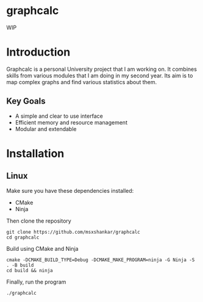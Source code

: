 # graphcalc

WIP

# Introduction
Graphcalc is a personal University project that I am working on. It combines skills from various modules that I am doing in my second year.
Its aim is to map complex graphs and find various statistics about them.

## Key Goals
* A simple and clear to use interface 
* Efficient memory and resource management
* Modular and extendable

# Installation

## Linux

Make sure you have these dependencies installed:
* CMake
* Ninja

Then clone the repository
```
git clone https://github.com/msxshankar/graphcalc
cd graphcalc
```

Build using CMake and Ninja
```
cmake -DCMAKE_BUILD_TYPE=Debug -DCMAKE_MAKE_PROGRAM=ninja -G Ninja -S . -B build
cd build && ninja
```
Finally, run the program
```
./graphcalc
```

